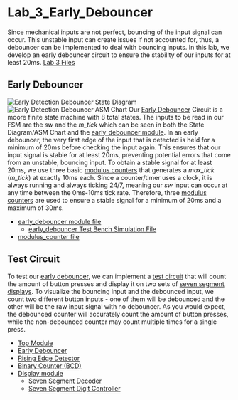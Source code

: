 # Lab_3_Early_Debouncer
Since mechanical inputs are not perfect, bouncing of the input signal can occur. This unstable input can create issues if not accounted for, thus, a debouncer can be implemented to deal with bouncing inputs. In this lab, we develop an early debouncer circuit to ensure the stability of our inputs for at least 20ms.
[Lab 3 Files]()

## Early Debouncer
![Early Detection Debouncer State Diagram](https://github.com/Fall-2023-Classes/lab-2-square-wave-generator/assets/112601782/96e25a3b-244e-462a-a34b-0094f033d6bc)
![Early Detection Debouncer ASM Chart](https://github.com/Fall-2023-Classes/lab-2-square-wave-generator/assets/112601782/89f85d5f-a5cb-4d2f-91ff-f788fd509b99)
Our [Early Debouncer]() Circuit is a moore finite state machine with 8 total states. The inputs to be read in our FSM are the *sw* and the *m_tick* which can be seen in both the State Diagram/ASM Chart and the [early_debouncer module](). In an early debouncer, the very first edge of the input that is detected is held for a minimum of 20ms before checking the input again. This ensures that our input signal is stable for at least 20ms, preventing potential errors that come from an unstable, bouncing input. To obtain a stable signal for at least 20ms, we use three basic [modulus counters]() that generates a *max_tick* (*m_tick*) at exactly 10ms each. Since a counter/timer uses a clock, it is always running and always ticking 24/7, meaning our *sw* input can occur at any time between the 0ms-10ms tick rate. Therefore, three [modulus counters]() are used to ensure a stable signal for a minimum of 20ms and a maximum of 30ms.
  - [early_debouncer module file]()
    - [early_debouncer Test Bench Simulation File]()
  - [modulus_counter file]()

    
## Test Circuit

To test our [early debouncer](), we can implement a [test circuit]() that will count the amount of button presses and display it on two sets of [seven segment displays](). To visualize the bouncing input and the debounced input, we count two different button inputs - one of them will be debounced and the other will be the raw input signal with no debouncer. As you would expect, the debounced counter will accurately count the amount of button presses, while the non-debounced counter may count multiple times for a single press.

- [Top Module]()
- [Early Debouncer]()
- [Rising Edge Detector]()
- [Binary Counter (BCD)]()
- [Display module]()
  - [Seven Segment Decoder]()
  - [Seven Segment Digit Controller]()

